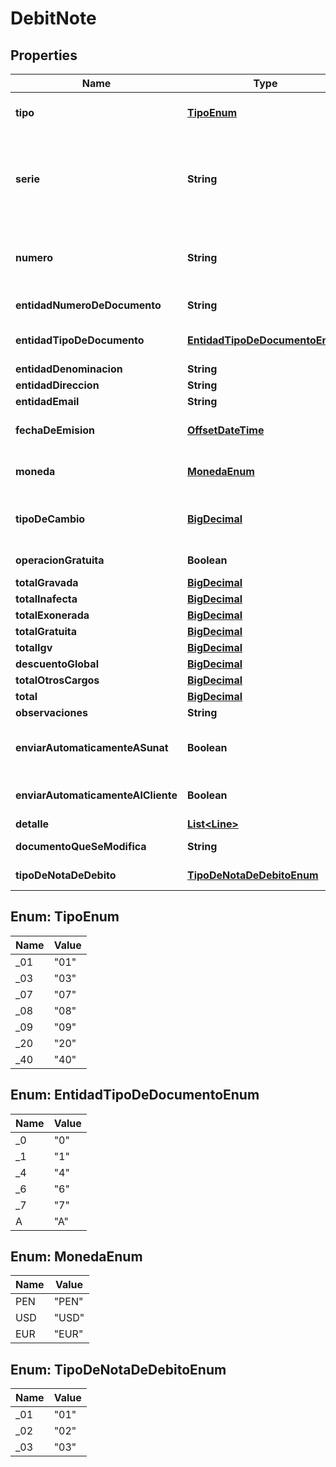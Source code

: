 
# DebitNote

## Properties
Name | Type | Description | Notes
------------ | ------------- | ------------- | -------------
**tipo** | [**TipoEnum**](#TipoEnum) | Código de tipo de documento (Catalogo 01). Ejemplos: Boleta&#x3D;03, Factura&#x3D;01 | 
**serie** | **String** | Serie del comprobante. Debe de tener exactamente 4 dígitos. Si es boleta la serie debe empezar con la letra B y si es factura la serie debe empezar con la letra F. El sistema generará una serie automáticamente si la serie y número son nulos |  [optional]
**numero** | **String** | Número del comprobante. Debe de tener mínimo:1 y máximo: 8 dígitos. El sistema generará una serie automáticamente si la serie y número son nulos |  [optional]
**entidadNumeroDeDocumento** | **String** | Número de documento del cliente. Puede ser número de: DNI, RUC, etc. | 
**entidadTipoDeDocumento** | [**EntidadTipoDeDocumentoEnum**](#EntidadTipoDeDocumentoEnum) | Tipo de documento del cliente (Catálogo 06). Ejemplos: DNI&#x3D;1, RUC&#x3D;6 | 
**entidadDenominacion** | **String** | Nombre o Razón Social del cliente. | 
**entidadDireccion** | **String** | Dirección domiciliaria del cliente. |  [optional]
**entidadEmail** | **String** | Correo electrónico del cliente. |  [optional]
**fechaDeEmision** | [**OffsetDateTime**](OffsetDateTime.md) | Fecha de emisión del comprobante. Debe de estar en formato yyyy-MM-ddTHH:MM:SSZ |  [optional]
**moneda** | [**MonedaEnum**](#MonedaEnum) | Moneda en la que emite el comprobante (ISO 4217) - https://en.wikipedia.org/wiki/ISO_4217 | 
**tipoDeCambio** | [**BigDecimal**](BigDecimal.md) | Tipo de cambio de la moneda extranjera. Solo es usado en caso el comprobante es emitido en moneda extrajera. |  [optional]
**operacionGratuita** | **Boolean** | Si la operación es gratuita o no. Usado en caso de donaciones por ejemplo. |  [optional]
**totalGravada** | [**BigDecimal**](BigDecimal.md) | Total de operaciones gravadas. | 
**totalInafecta** | [**BigDecimal**](BigDecimal.md) | Total de operaciones inafectas. | 
**totalExonerada** | [**BigDecimal**](BigDecimal.md) | Total de operaciones exoneradas. | 
**totalGratuita** | [**BigDecimal**](BigDecimal.md) | Total de operaciones gratuitas. | 
**totalIgv** | [**BigDecimal**](BigDecimal.md) | Monto total de IGV. | 
**descuentoGlobal** | [**BigDecimal**](BigDecimal.md) | Descuento Global. |  [optional]
**totalOtrosCargos** | [**BigDecimal**](BigDecimal.md) | Otros Cargos. |  [optional]
**total** | [**BigDecimal**](BigDecimal.md) | Monto total del comprobante. | 
**observaciones** | **String** | Observaciones del comprobante. |  [optional]
**enviarAutomaticamenteASunat** | **Boolean** | true: el comprobante se envia a la SUNAT. false: el comprobante no es enviado a la SUNAT y puede ser editado. |  [optional]
**enviarAutomaticamenteAlCliente** | **Boolean** | Si true: el comprobante se envia al correo especificado en el campo &#39;entidadEmail&#39;. |  [optional]
**detalle** | [**List&lt;Line&gt;**](Line.md) | Lista de productos o servicios. |  [optional]
**documentoQueSeModifica** | **String** | Serie y número del comprobante al que se aplica la nota de débito. |  [optional]
**tipoDeNotaDeDebito** | [**TipoDeNotaDeDebitoEnum**](#TipoDeNotaDeDebitoEnum) | Código del tipo de nota de débito. Catalogo 10 |  [optional]


<a name="TipoEnum"></a>
## Enum: TipoEnum
Name | Value
---- | -----
_01 | &quot;01&quot;
_03 | &quot;03&quot;
_07 | &quot;07&quot;
_08 | &quot;08&quot;
_09 | &quot;09&quot;
_20 | &quot;20&quot;
_40 | &quot;40&quot;


<a name="EntidadTipoDeDocumentoEnum"></a>
## Enum: EntidadTipoDeDocumentoEnum
Name | Value
---- | -----
_0 | &quot;0&quot;
_1 | &quot;1&quot;
_4 | &quot;4&quot;
_6 | &quot;6&quot;
_7 | &quot;7&quot;
A | &quot;A&quot;


<a name="MonedaEnum"></a>
## Enum: MonedaEnum
Name | Value
---- | -----
PEN | &quot;PEN&quot;
USD | &quot;USD&quot;
EUR | &quot;EUR&quot;


<a name="TipoDeNotaDeDebitoEnum"></a>
## Enum: TipoDeNotaDeDebitoEnum
Name | Value
---- | -----
_01 | &quot;01&quot;
_02 | &quot;02&quot;
_03 | &quot;03&quot;



